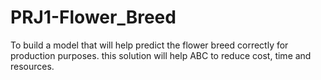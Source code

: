 # PRJ1-Flower_Breed
To build a model that will help predict the flower breed correctly for production purposes. this solution will help ABC to reduce cost, time and resources.
